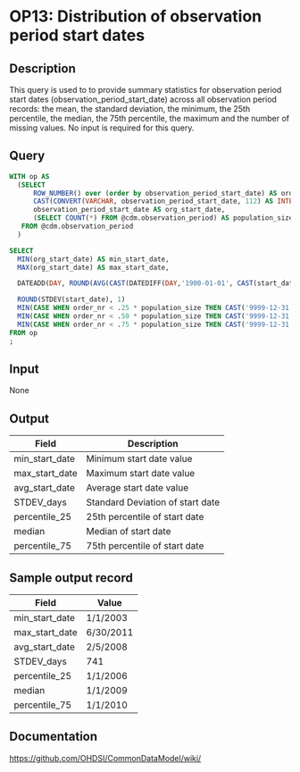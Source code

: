 <!---
Group:observation period
Name:OP13 Distribution of observation period start dates
Author:Patrick Ryan
CDM Version: 5.0
-->

# OP13: Distribution of observation period start dates

## Description
This query is used to to provide summary statistics for observation period start dates (observation_period_start_date) across all observation period records: the mean, the standard deviation, the minimum, the 25th percentile, the median, the 75th percentile, the maximum and the number of missing values. No input is required for this query.

## Query
```sql
WITH op AS
  (SELECT
      ROW_NUMBER() over (order by observation_period_start_date) AS order_nr,
      CAST(CONVERT(VARCHAR, observation_period_start_date, 112) AS INTEGER) AS start_date,
      observation_period_start_date AS org_start_date,
      (SELECT COUNT(*) FROM @cdm.observation_period) AS population_size
   FROM @cdm.observation_period
  )

SELECT
  MIN(org_start_date) AS min_start_date,
  MAX(org_start_date) AS max_start_date,

  DATEADD(DAY, ROUND(AVG(CAST(DATEDIFF(DAY,'1900-01-01', CAST(start_date AS VARCHAR) ) AS BIGINT)), 0), '1900-01-01') AS avg_start_date,

  ROUND(STDEV(start_date), 1)                                             AS STDEV_days,
  MIN(CASE WHEN order_nr < .25 * population_size THEN CAST('9999-12-31' AS DATE) ELSE org_start_date END) AS percentile_25,
  MIN(CASE WHEN order_nr < .50 * population_size THEN CAST('9999-12-31' AS DATE) ELSE org_start_date END) AS median,
  MIN(CASE WHEN order_nr < .75 * population_size THEN CAST('9999-12-31' AS DATE) ELSE org_start_date END) AS percentile_75
FROM op
;
```

## Input

None

## Output

| Field |  Description |
| --- | --- |
|  min_start_date |  Minimum start date value |
|  max_start_date |  Maximum start date value |
|  avg_start_date |  Average start date value |
|  STDEV_days |  Standard Deviation of start date |
|  percentile_25 |  25th percentile of start date |
|  median |  Median of start date |
|  percentile_75 |  75th percentile of start date |

## Sample output record

|  Field |  Value |
| --- | --- |
|  min_start_date |  1/1/2003 |
|  max_start_date |  6/30/2011 |
|  avg_start_date |  2/5/2008 |
|  STDEV_days |  741 |
|  percentile_25 |  1/1/2006 |
|  median |  1/1/2009 |
|  percentile_75 |  1/1/2010 |

## Documentation
https://github.com/OHDSI/CommonDataModel/wiki/
